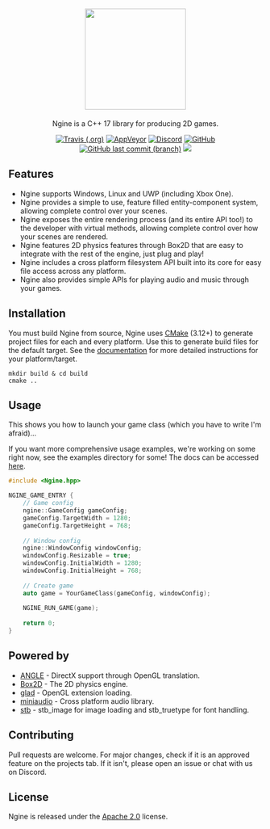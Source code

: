 <h1 align="center"><a href="https://github.com/NerdThings/Ngine"><img src="https://directus.nerdthings.dev/uploads/nerdthings/originals/62f51205-2704-4c0e-be5e-071fb4f4ac67.svg" height="200px"/></a></h1>

<p align="center">
Ngine is a C++ 17 library for producing 2D games.
</p>

<p align="center">
    <a href="https://travis-ci.org/NerdThings/Ngine"><img alt="Travis (.org)" src="https://img.shields.io/travis/NerdThings/Ngine?label=Linux%20%28master%29&logo=travis&style=for-the-badge"></a>
    <a href="https://ci.appveyor.com/project/Rover656/ngine/branch/master"><img alt="AppVeyor" src="https://img.shields.io/appveyor/build/Rover656/ngine/master?label=Windows%20%28master%29&logo=appveyor&style=for-the-badge"></a>
    <a href="https://discord.nerdthings.dev"><img alt="Discord" src="https://img.shields.io/discord/452810843852374016?label=Discord&logo=discord&style=for-the-badge"></a>
    <a href="https://choosealicense.com/licenses/apache-2.0/"><img alt="GitHub" src="https://img.shields.io/github/license/NerdThings/Ngine?logo=apache&style=for-the-badge"></a>
    <a href="https://github.com/NerdThings/Ngine/tree/develop"><img alt="GitHub last commit (branch)" src="https://img.shields.io/github/last-commit/NerdThings/Ngine/develop?label=Last%20Commit%20%28develop%29&logo=github&style=for-the-badge"/></a>
    <a href="https://ngine.nerdthings.dev/docs"><img src="https://img.shields.io/badge/Documentation-Read%20Now-green?style=for-the-badge"/></a>
</p>

## Features

- Ngine supports Windows, Linux and UWP (including Xbox One).
- Ngine provides a simple to use, feature filled entity-component system, allowing complete control over your scenes.
- Ngine exposes the entire rendering process (and its entire API too!) to the developer with virtual methods, allowing complete control over how your scenes are rendered.
- Ngine features 2D physics features through Box2D that are easy to integrate with the rest of the engine, just plug and play!
- Ngine includes a cross platform filesystem API built into its core for easy file access across any platform.
- Ngine also provides simple APIs for playing audio and music through your games.

## Installation

You must build Ngine from source, Ngine uses [CMake](https://cmake.org/download/) (3.12+) to generate project files for each and every platform.
Use this to generate build files for the default target.
See the [documentation](https://ngine.nerdthings.dev/docs/develop/platform_support.html) for more detailed instructions for your platform/target.

```
mkdir build & cd build
cmake ..
```

## Usage

This shows you how to launch your game class (which you have to write I'm afraid)...

If you want more comprehensive usage examples, we're working on some right now, see the examples directory for some!
The docs can be accessed [here](https://ngine.nerdthings.dev/docs/).

```c++
#include <Ngine.hpp>

NGINE_GAME_ENTRY {
    // Game config
    ngine::GameConfig gameConfig;
    gameConfig.TargetWidth = 1280;
    gameConfig.TargetHeight = 768;
    
    // Window config
    ngine::WindowConfig windowConfig;
    windowConfig.Resizable = true;
    windowConfig.InitialWidth = 1280;
    windowConfig.InitialHeight = 768;
    
    // Create game
    auto game = YourGameClass(gameConfig, windowConfig);
    
    NGINE_RUN_GAME(game);
    
    return 0;
}
```

## Powered by

- [ANGLE](https://chromium.googlesource.com/angle/angle) - DirectX support through OpenGL translation.
- [Box2D](https://github.com/erincatto/box2d) - The 2D physics engine.
- [glad](https://glad.dav1d.de/) - OpenGL extension loading.
- [miniaudio](https://github.com/dr-soft/miniaudio) - Cross platform audio library.
- [stb](https://github.com/nothings/stb) - stb_image for image loading and stb_truetype for font handling.

## Contributing
Pull requests are welcome. For major changes, check if it is an approved feature on the projects tab. If it isn't, please open an issue or chat with us on Discord.

## License
Ngine is released under the [Apache 2.0](https://choosealicense.com/licenses/apache-2.0/) license.

